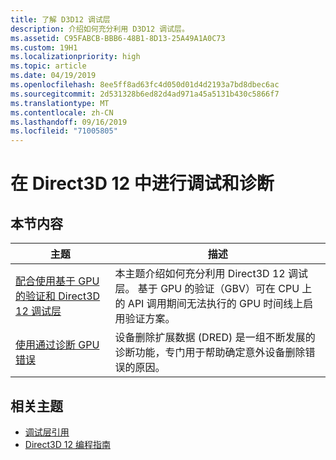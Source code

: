 ```yaml
---
title: 了解 D3D12 调试层
description: 介绍如何充分利用 D3D12 调试层。
ms.assetid: C95FABCB-BBB6-48B1-8D13-25A49A1A0C73
ms.custom: 19H1
ms.localizationpriority: high
ms.topic: article
ms.date: 04/19/2019
ms.openlocfilehash: 8ee5ff8ad63fc4d050d01d4d2193a7bd8dbec6ac
ms.sourcegitcommit: 2d531328b6ed82d4ad971a45a5131b430c5866f7
ms.translationtype: MT
ms.contentlocale: zh-CN
ms.lasthandoff: 09/16/2019
ms.locfileid: "71005805"
---
```

# <a name="debugging-and-diagnostics-with-direct3d-12"></a>在 Direct3D 12 中进行调试和诊断

## <a name="in-this-section"></a>本节内容

| 主题 | 描述 |
|-|-|
| [配合使用基于 GPU 的验证和 Direct3D 12 调试层](using-d3d12-debug-layer-gpu-based-validation.md) | 本主题介绍如何充分利用 Direct3D 12 调试层。 基于 GPU 的验证（GBV）可在 CPU 上的 API 调用期间无法执行的 GPU 时间线上启用验证方案。 |
| [使用通过诊断 GPU 错误](use-dred.md) | 设备删除扩展数据 (DRED) 是一组不断发展的诊断功能，专门用于帮助确定意外设备删除错误的原因。 |

## <a name="related-topics"></a>相关主题

* [调试层引用](direct3d-12-sdklayers-reference.md)
* [Direct3D 12 编程指南](directx-12-programming-guide.md)
